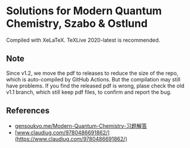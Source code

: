 # Solutions for Modern Quantum Chemistry, Szabo & Ostlund

Compiled with XeLaTeX. TeXLive 2020-latest is recommended.

## Note
Since v1.2, we move the pdf to releases to reduce the size of the repo, which is auto-compiled by GitHub Actions. But the compilation may still have problems. If you find the released pdf is wrong, plase check the old v1.1 branch, which still keep pdf files, to confirm and report the bug.

## References
* [gensoukyo.me/Modern-Quantum-Chemistry-习题解答](https://gensoukyo.me/Modern-Quantum-Chemistry-%E4%B9%A0%E9%A2%98%E8%A7%A3%E7%AD%94/)
* [www.claudiug.com/9780486691862/](https://www.claudiug.com/9780486691862/)
